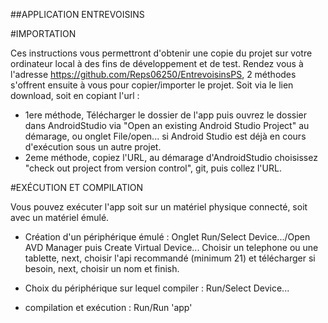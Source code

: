 ##APPLICATION ENTREVOISINS

#IMPORTATION

Ces instructions vous permettront d'obtenir une copie du projet sur votre ordinateur local à des fins de développement et de test.
Rendez vous à l'adresse https://github.com/Reps06250/EntrevoisinsPS, 2 méthodes s'offrent ensuite à vous pour copier/importer le projet. Soit via le lien download, soit en copiant l'url :
- 1ere méthode, Télécharger le dossier de l'app puis ouvrez le dossier dans AndroidStudio via "Open an existing Android Studio Project" au démarage,     ou onglet File/open... si Android Studio est déjà en cours d'exécution sous un autre projet.
- 2eme méthode, copiez l'URL, au démarage d'AndroidStudio choisissez "check out project from version control", git, puis collez l'URL.


#EXÉCUTION ET COMPILATION

Vous pouvez exécuter l'app soit sur un matériel physique connecté, soit avec un matériel émulé.

- Création d'un périphérique émulé :
Onglet Run/Select Device.../Open AVD Manager puis Create Virtual Device...
Choisir un telephone ou une tablette, next, choisir l'api recommandé (minimum 21) et télécharger si besoin, next, choisir un nom et finish.

- Choix du périphérique sur lequel compiler :
Run/Select Device...

- compilation et exécution :
Run/Run 'app'
